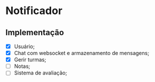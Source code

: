 # Notificador

## Implementação
 - [X] Usuário;
 - [X] Chat com websocket e armazenamento de mensagens;
 - [X] Gerir turmas;
 - [ ] Notas;
 - [ ] Sistema de avaliação;